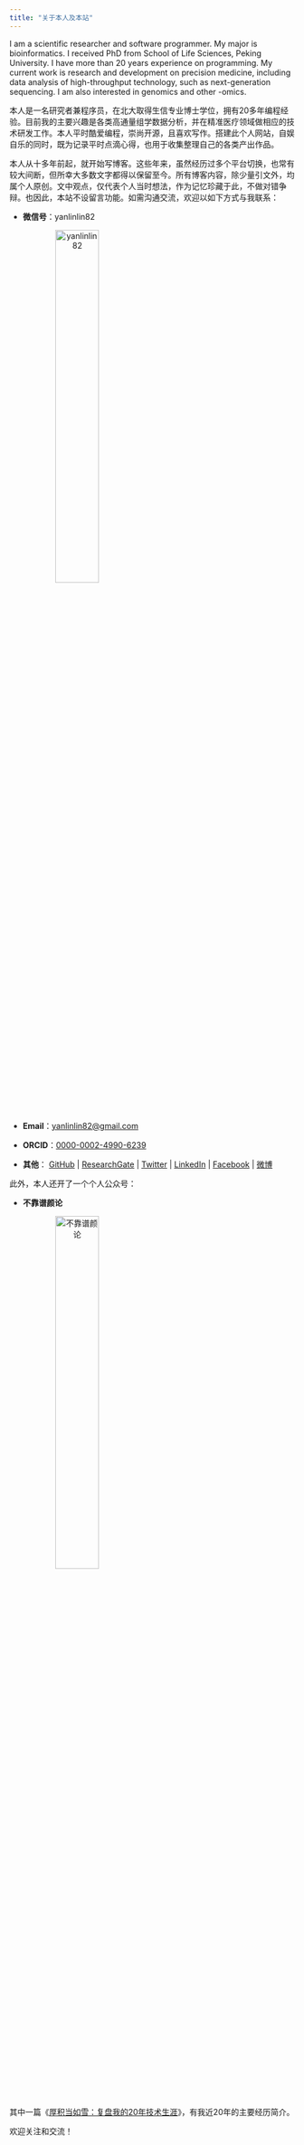 ```yaml
---
title: "关于本人及本站"
---
```


I am a scientific researcher and software programmer. My major is bioinformatics. I received PhD from School of Life Sciences, Peking University. I have more than 20 years experience on programming. My current work is research and development on precision medicine, including data analysis of high-throughput technology, such as next-generation sequencing. I am also interested in genomics and other -omics.

本人是一名研究者兼程序员，在北大取得生信专业博士学位，拥有20多年编程经验。目前我的主要兴趣是各类高通量组学数据分析，并在精准医疗领域做相应的技术研发工作。本人平时酷爱编程，崇尚开源，且喜欢写作。搭建此个人网站，自娱自乐的同时，既为记录平时点滴心得，也用于收集整理自己的各类产出作品。

本人从十多年前起，就开始写博客。这些年来，虽然经历过多个平台切换，也常有较大间断，但所幸大多数文字都得以保留至今。所有博客内容，除少量引文外，均属个人原创。文中观点，仅代表个人当时想法，作为记忆珍藏于此，不做对错争辩。也因此，本站不设留言功能。如需沟通交流，欢迎以如下方式与我联系：

* **微信号**：yanlinlin82

    <a href="/images/weixin_scancode.jpg" style="text-align:center">
    <img alt="yanlinlin82" src="/images/weixin_scancode.jpg" style="width:40%;max-width:200px;height:auto">
    </a>

* **Email**：<yanlinlin82@gmail.com>

* **ORCID**：[0000-0002-4990-6239](https://orcid.org/0000-0002-4990-6239)

* **其他**：
[GitHub](http://github.com/yanlinlin82) |
[ResearchGate](https://www.researchgate.net/profile/Linlin_Yan4) |
[Twitter](http://twitter.com/yanlinlin82) |
[LinkedIn](http://linkedin.com/in/yanlinlin82) |
[Facebook](http://facebook.com/yanlinlin82) |
[微博](http://weibo.com/yanlinlin82)

此外，本人还开了一个个人公众号：

* **不靠谱颜论**

    <a href="/images/bukaopuyanlun-qrcode.jpg" style="text-align:center">
    <img alt="不靠谱颜论" src="/images/bukaopuyanlun-qrcode.jpg" style="width:40%;max-width:200px;height:auto">
    </a>

其中一篇《[厚积当如雪：复盘我的20年技术生涯](https://mp.weixin.qq.com/s/jKB6nOuVZlnu6giYc7N1Qg)》，有我近20年的主要经历简介。

欢迎关注和交流！
